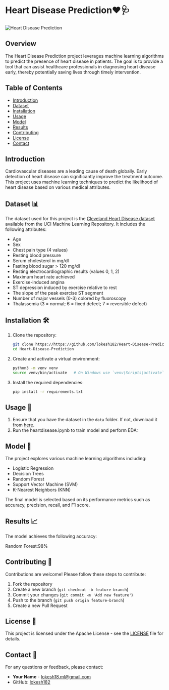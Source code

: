 # Heart Disease Prediction❤️🩺

![Heart Disease Prediction](https://img.shields.io/badge/HeartDisease-Prediction-brightgreen)

## Overview

The Heart Disease Prediction project leverages machine learning algorithms to predict the presence of heart disease in patients. The goal is to provide a tool that can assist healthcare professionals in diagnosing heart disease early, thereby potentially saving lives through timely intervention.

## Table of Contents

- [Introduction](#introduction)
- [Dataset](#dataset)
- [Installation](#installation)
- [Usage](#usage)
- [Model](#model)
- [Results](#results)
- [Contributing](#contributing)
- [License](#license)
- [Contact](#contact)

## Introduction

Cardiovascular diseases are a leading cause of death globally. Early detection of heart disease can significantly improve the treatment outcome. This project uses machine learning techniques to predict the likelihood of heart disease based on various medical attributes.

## Dataset 📊

The dataset used for this project is the [Cleveland Heart Disease dataset](https://archive.ics.uci.edu/ml/datasets/Heart+Disease) available from the UCI Machine Learning Repository. It includes the following attributes:

- Age
- Sex
- Chest pain type (4 values)
- Resting blood pressure
- Serum cholesterol in mg/dl
- Fasting blood sugar > 120 mg/dl
- Resting electrocardiographic results (values 0, 1, 2)
- Maximum heart rate achieved
- Exercise-induced angina
- ST depression induced by exercise relative to rest
- The slope of the peak exercise ST segment
- Number of major vessels (0-3) colored by fluoroscopy
- Thalassemia (3 = normal; 6 = fixed defect; 7 = reversible defect)

## Installation 🛠️

1. Clone the repository:

    ```bash
    git clone https://https://github.com/lokesh182/Heart-Disease-Prediction.git
    cd Heart-Disease-Prediction
    ```

2. Create and activate a virtual environment:

    ```bash
    python3 -m venv venv
    source venv/bin/activate   # On Windows use `venv\Scripts\activate`
    ```

3. Install the required dependencies:

    ```bash
    pip install -r requirements.txt
    ```

## Usage 🚀

1. Ensure that you have the dataset in the `data` folder. If not, download it from [here](https://archive.ics.uci.edu/ml/datasets/Heart+Disease).
2. Run the heartdisease.ipynb to train model and perform EDA:

## Model 🤖

The project explores various machine learning algorithms including:

- Logistic Regression
- Decision Trees
- Random Forest
- Support Vector Machine (SVM)
- K-Nearest Neighbors (KNN)

The final model is selected based on its performance metrics such as accuracy, precision, recall, and F1 score.

## Results 📈

The model achieves the following accuracy:

Random Forest:98%




## Contributing 🤝

Contributions are welcome! Please follow these steps to contribute:

1. Fork the repository
2. Create a new branch (`git checkout -b feature-branch`)
3. Commit your changes (`git commit -m 'Add new feature'`)
4. Push to the branch (`git push origin feature-branch`)
5. Create a new Pull Request

## License 📄

This project is licensed under the Apache License - see the [LICENSE](LICENSE) file for details.

## Contact 📧

For any questions or feedback, please contact:

- **Your Name** - [lokesh18.ml@gmail.com](mailto:lokesh18.ml@gmail.com)
- GitHub: [lokesh182](https://github.com/lokesh182)
